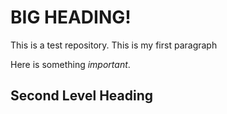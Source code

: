 # BIG HEADING!
This is a test repository. This is my first paragraph

Here is something *important*.

## Second Level Heading
